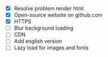 - [x] Resolve problem render html
- [x] Open-source website on github.com
- [x] HTTPS
- [ ] Blur background loading
- [ ] CDN
- [ ] Add english version
- [ ] Lazy load for images and fonts
